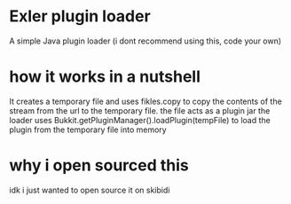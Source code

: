 # Exler plugin loader
A simple Java plugin loader (i dont recommend using this, code your own)

# how it works in a nutshell
It creates a temporary file and uses fikles.copy to copy the contents of the stream from the url to the temporary file. the file acts as a plugin jar
the loader uses Bukkit.getPluginManager().loadPlugin(tempFile) to load the plugin from the temporary file into memory

# why i open sourced this
idk i just wanted to open source it on skibidi
